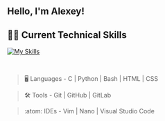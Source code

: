 ## Hello, I'm Alexey!

## 🧑‍💻 Current Technical Skills

[![My Skills](https://skillicons.dev/icons?i=linux,c,py,html,css,git,github,gitlab,vim,bash)](https://skillicons.dev)

<br>

> :desktop_computer:  Languages - C | Python | Bash | HTML | CSS

> :hammer_and_wrench:  Tools - Git | GitHub | GitLab

> :atom:  IDEs - Vim | Nano | Visual Studio Code

<br>

